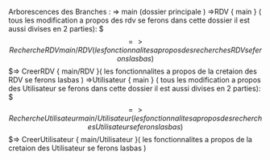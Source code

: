 Arborescences des Branches :
=> main (dossier principale )
=>RDV { main } ( tous les modification a propos des rdv se ferons dans cette dossier il est aussi divises en 2 parties):
$$$=> RechercheRDV { main/RDV }( les fonctionnalites a propos des recherches RDV se ferons lasbas )
$$$=> CreerRDV { main/RDV }( les fonctionnalites a propos de la cretaion des RDV se ferons lasbas )
=>Utilisateur { main } ( tous les modification a propos des Utilisateur se ferons dans cette dossier il est aussi divises en 2 parties):
$$$=> RechercheUtilisateur { main/Utilisateur }( les fonctionnalites a propos des recherches Utilisateur se ferons lasbas )
$$$=> CreerUtilisateur { main/Utilisateur }( les fonctionnalites a propos de la cretaion des Utilisateur se ferons lasbas )
